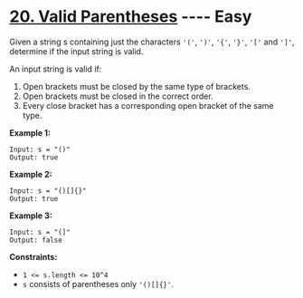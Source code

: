 # [20. Valid Parentheses](https://leetcode.com/problems/valid-parentheses/?envType=study-plan-v2&envId=top-interview-150) ---- Easy

Given a string s containing just the characters `'('`, `')'`, `'{'`, `'}'`, `'['` and `']'`, determine if the input string is valid.

An input string is valid if:

1. Open brackets must be closed by the same type of brackets.
2. Open brackets must be closed in the correct order.
3. Every close bracket has a corresponding open bracket of the same type.

**Example 1:**
```
Input: s = "()"
Output: true
```

**Example 2:**
```
Input: s = "()[]{}"
Output: true
```

**Example 3:**
```
Input: s = "(]"
Output: false
```

**Constraints:**

- `1 <= s.length <= 10^4`  
- `s` consists of parentheses only `'()[]{}'`.  
